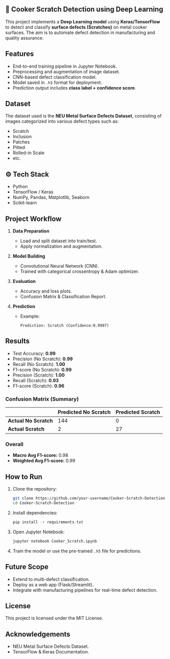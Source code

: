 ## **🍳 Cooker Scratch Detection using Deep Learning**

This project implements a **Deep Learning model** using **Keras/TensorFlow** to detect and classify **surface defects (Scratches)** on metal cooker surfaces. The aim is to automate defect detection in manufacturing and quality assurance.  

## Features  
- End-to-end training pipeline in Jupyter Notebook.  
- Preprocessing and augmentation of image dataset.  
- CNN-based defect classification model.  
- Model saved in `.h5` format for deployment.  
- Prediction output includes **class label + confidence score**.  

## Dataset  
The dataset used is the **NEU Metal Surface Defects Dataset**, consisting of images categorized into various defect types such as:  
- Scratch  
- Inclusion  
- Patches
- Pitted  
- Rolled-in Scale  
- etc.  

## ⚙️ Tech Stack  
- Python  
- TensorFlow / Keras  
- NumPy, Pandas, Matplotlib, Seaborn  
- Scikit-learn  

## Project Workflow  
1. **Data Preparation**  
   - Load and split dataset into train/test.  
   - Apply normalization and augmentation.  

2. **Model Building**  
   - Convolutional Neural Network (CNN).  
   - Trained with categorical crossentropy & Adam optimizer.  

3. **Evaluation**  
   - Accuracy and loss plots.  
   - Confusion Matrix & Classification Report.  

4. **Prediction**  
   - Example:  
     ```
     Prediction: Scratch (Confidence:0.9997)
     ```  

## Results

- Test Accuracy: **0.99**
- Precision (No Scratch): **0.99**
- Recall (No Scratch): **1.00**
- F1-score (No Scratch): **0.99**
- Precision (Scratch): **1.00**
- Recall (Scratch): **0.93**
- F1-score (Scratch): **0.96**

### Confusion Matrix (Summary)
|               | Predicted No Scratch | Predicted Scratch |
|---------------|----------------------|-------------------|
| **Actual No Scratch** | 144 | 0 |
| **Actual Scratch**    | 2   | 27 |

### Overall
- **Macro Avg F1-score:** 0.98  
- **Weighted Avg F1-score:** 0.99  

## How to Run  
1. Clone the repository:  
   ```bash
   git clone https://github.com/your-username/Cooker-Scratch-Detection.git
   cd Cooker-Scratch-Detection
   ```
2. Install dependencies:  
   ```bash
   pip install -r requirements.txt
   ```
3. Open Jupyter Notebook:  
   ```bash
   jupyter notebook Cooker_Scratch.ipynb
   ```
4. Train the model or use the pre-trained `.h5` file for predictions.  

## Future Scope  
- Extend to multi-defect classification.  
- Deploy as a web app (Flask/Streamlit).  
- Integrate with manufacturing pipelines for real-time defect detection.  

## License  
This project is licensed under the MIT License.  

## Acknowledgements  
- NEU Metal Surface Defects Dataset.  
- TensorFlow & Keras Documentation.  
